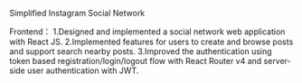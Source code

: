 Simplified Instagram Social Network 

Frontend：
1.Designed and implemented a social network web application with React JS. 
2.Implemented features for users to create and browse posts and support search nearby posts.
3.Improved the authentication using token based registration/login/logout flow with React Router v4 and server-side user authentication with JWT. 

